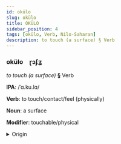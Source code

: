 ```yaml
---
id: okülo
slug: okülo
title: OKÜLO
sidebar_position: 4
tags: [okülo, Verb, Nilo-Saharan]
description: to touch (a surface) § Verb
---
```


### okülo&emsp;<span kind="abugida">ɽɔʄʓ</span>

*to touch (a surface)* **§** Verb

**IPA**: /ˈɑ.ku.lɑ/

**Verb**: to touch/contact/feel (physically)

**Noun**: a surface

**Modifier**: touchable/physical

<details>
    <summary>Origin</summary>
    Dholuo akura /ɑ.kuː.ra/<br/>
    <em>Nilo-Saharan Language Family</em>
</details>